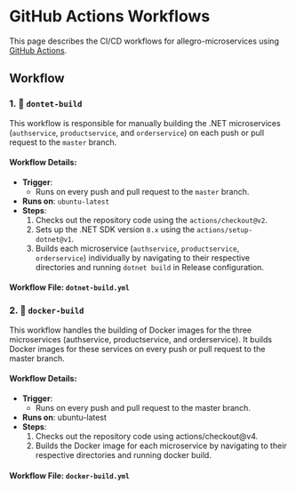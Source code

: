 # GitHub Actions Workflows

This page describes the CI/CD workflows for allegro-microservices using [GitHub Actions](https://github.com/mariuszsokolowski/allegro-microservices/actions).

## Workflow
### 1. 🔨 `dontet-build`

This workflow is responsible for manually building the .NET microservices (`authservice`, `productservice`, and `orderservice`) on each push or pull request to the `master` branch. 

#### Workflow Details:
- **Trigger**: 
  - Runs on every push and pull request to the `master` branch.
- **Runs on**: `ubuntu-latest`
- **Steps**:
  1. Checks out the repository code using the `actions/checkout@v2`.
  2. Sets up the .NET SDK version `8.x` using the `actions/setup-dotnet@v1`.
  3. Builds each microservice (`authservice`, `productservice`, `orderservice`) individually by navigating to their respective directories and running `dotnet build` in Release configuration.

#### Workflow File: `dotnet-build.yml`

### 2. 🐋 `docker-build`

This workflow handles the building of Docker images for the three microservices (authservice, productservice, and orderservice). It builds Docker images for these services on every push or pull request to the master branch.
#### Workflow Details:
- **Trigger**:
  - Runs on every push and pull request to the master branch.
- **Runs on**: ubuntu-latest
- **Steps**:
  1. Checks out the repository code using actions/checkout@v4.
  2. Builds the Docker image for each microservice by navigating to their respective directories and running docker build.

#### Workflow File: `docker-build.yml`
